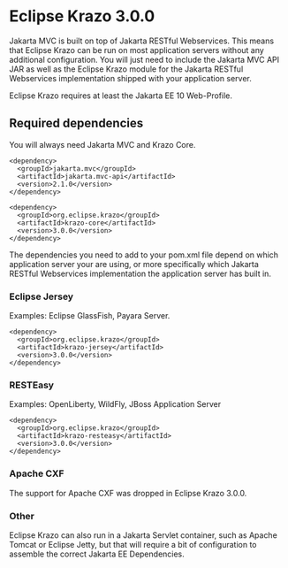 # Eclipse Krazo 3.0.0

Jakarta MVC is built on top of Jakarta RESTful Webservices. This means that Eclipse Krazo can be run on most application servers without any additional configuration. You will just need to include the Jakarta MVC API JAR as well as the Eclipse Krazo module for the Jakarta RESTful Webservices implementation shipped with your application server.

Eclipse Krazo requires at least the Jakarta EE 10 Web-Profile.

## Required dependencies

You will always need Jakarta MVC and Krazo Core.

```
<dependency>
  <groupId>jakarta.mvc</groupId>
  <artifactId>jakarta.mvc-api</artifactId>
  <version>2.1.0</version>
</dependency>

<dependency>
  <groupId>org.eclipse.krazo</groupId>
  <artifactId>krazo-core</artifactId>
  <version>3.0.0</version>
</dependency>
```

The dependencies you need to add to your pom.xml file depend on which application server your are using, or more
specifically which Jakarta RESTful Webservices implementation the application server has built in.

### Eclipse Jersey

Examples: Eclipse GlassFish, Payara Server.

```
<dependency>
  <groupId>org.eclipse.krazo</groupId>
  <artifactId>krazo-jersey</artifactId>
  <version>3.0.0</version>
</dependency>
```

### RESTEasy

Examples: OpenLiberty, WildFly, JBoss Application Server

```
<dependency>
  <groupId>org.eclipse.krazo</groupId>
  <artifactId>krazo-resteasy</artifactId>
  <version>3.0.0</version>
</dependency>
```

### Apache CXF

The support for Apache CXF was dropped in Eclipse Krazo 3.0.0.

### Other

Eclipse Krazo can also run in a Jakarta Servlet container, such as Apache Tomcat or Eclipse Jetty, but that will require a bit of configuration to assemble the correct Jakarta EE Dependencies.
